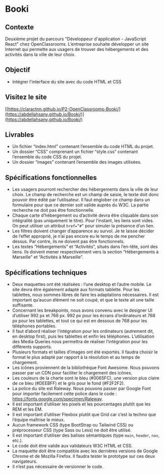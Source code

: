 # Booki 
## Contexte
Deuxième projet du parcours "Développeur d'application - JavaScript React" chez OpenClassrooms. 
L’entreprise souhaite développer un site Internet qui permette aux usagers de trouver des hébergements et des activités dans la ville de leur choix.

## Objectif 
- Intégrer l'interface du site avec du code HTML et CSS

## Visitez le site
[[https://claractnn.github.io/P2-OpenClassrooms-Booki/](https://abdellahsany.github.io/Booki/)](https://abdellahsany.github.io/Booki/)

## Livrables 
- Un fichier “index.html” contenant l’ensemble du code HTML du projet.
- Un dossier “CSS” comprenant un fichier “style.css” contenant l’ensemble du code CSS du projet.
- Un dossier “images” contenant l’ensemble des images utilisées.

## Spécifications fonctionnelles
- Les usagers pourront rechercher des hébergements dans la ville de leur choix. Le champ de recherche est un champ de saisie, le texte doit donc pouvoir être édité par l’utilisateur. Il faut englober ce champ dans un formulaire pour que ce dernier soit valide auprès du W3C. La partie recherche ne doit pas être fonctionnelle.
- Chaque carte d’hébergement ou d’activité devra être cliquable dans son intégralité (pas uniquement le titre). Pour l’instant, les liens sont vides. On peut utiliser un attribut `href=”#”` pour simuler la présence d’un lien.
- Les filtres doivent changer d’apparence au survol. Je te laisse décider de l’effet approprié, je n’ai pas encore eu le temps de me pencher dessus. Par contre, ils ne doivent pas être fonctionnels.
- Les textes “Hébergements” et “Activités”, situés dans l’en-tête, sont des liens. Ils doivent mener respectivement vers la section “Hébergements à Marseille” et “Activités à Marseille”.

## Spécifications techniques
- Deux maquettes ont été réalisées : l’une desktop et l’autre mobile. Le site devra être également adapté aux formats tablette. Pour les tablettes, nous sommes libres de faire les adaptations nécessaires. Il est important qu’aucun élément ne soit coupé, et que le texte ait une taille suffisante.
- Concernant les breakpoints, nous avons convenu avec le designer UI d’utiliser 992 px et 768 px.
992 px pour les écrans d’ordinateurs et 768 px pour les tablettes, et tout ce qui est en dessous de 768 pour les téléphones portables.
- Il faut d’abord réaliser l’intégration pour les ordinateurs (autrement dit, en desktop first), puis les tablettes et enfin les téléphones.
 L’utilisation des Media Queries nous permettra de réaliser
l’intégration pour les différents supports.
- Plusieurs formats et tailles d’images ont été exportés. Il faudra choisir
le format le plus adapté par rapport à la résolution et au temps de
chargement.
- Les icônes proviennent de la bibliothèque Font Awesome. Nous
pouvons passer par un CDN pour faciliter le chargement des icônes.
- Les couleurs de la charte sont le bleu (#0065FC), une version plus
claire de ce bleu (#DEEBFF) et le gris pour le fond (#F2F2F2).
- La police du site est Raleway. Nous pouvons passer par Google Font
pour importer facilement cette police dans le code :
https://fonts.google.com/specimen/Raleway.
- Il est important d’utiliser les pixels et les pourcentages plutôt que les
REM et les EM.
- Il est important d’utiliser Flexbox plutôt que Grid car c’est la techno
que l’équipe maîtrise le mieux.
- Aucun framework CSS (type BootStrap ou Tailwind CSS) ou
préprocesseur CSS (type Sass ou Less) ne doit être utilisé.
- Il est important d’utiliser des balises sémantiques (type `main`,
`header`, `nav`, etc.).
- Le code doit être valide aux validateurs W3C HTML et CSS.
- La maquette doit être compatible avec les dernières versions de
Google Chrome et de Mozilla Firefox. Il faudra tester le prototype sur
ces deux navigateurs.
- Il n’est pas nécessaire de versionner le code.
